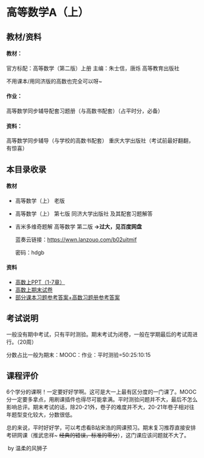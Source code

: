 # 高等数学A（上）

## 教材/资料

#### 教材：

官方标配：高等数学（第二版）上册			主编：朱士信，唐烁 		高等教育出版社

不用课本/用同济版的高数也完全可以呀~

#### 作业：

高等数学同步辅导配套习题册（与高数书配套）（占平时分，必备）

#### 资料：

高等数学同步辅导（与学校的高数书配套） 重庆大学出版社（考试前最好翻翻，有惊喜）



## 本目录收录

#### 教材

- 高等数学（上） 老版

- 高等数学（上） 第七版 同济大学出版社 及其配套习题解答

- 吉米多维奇题解 高等数学 第二版 **->过大，见百度网盘**

  蓝奏云链接：https://wwn.lanzouo.com/b02uitmif

  密码：hdgb

#### 资料

- [高数上PPT（1-7章）](大学学习/比赛/README.md)
- [高数上期末试卷](大学学习/比赛/README.md)
- [部分课本习题参考答案+高数习题册参考答案](大学学习/比赛/README.md)



## 考试说明

一般没有期中考试，只有平时测验。期末考试为闭卷，一般在学期最后的考试周进行。（20周）

分数占比一般为期末：MOOC：作业：平时测验=50:25:10:15





## 课程评价

​		6个学分的课啊！一定要好好学啊。这可是大一上最有区分度的一门课了。MOOC分一定要多拿点，用刷课插件也得尽可能拿满。平时测验问题并不大，最后不怎么影响总评。期末考试的话，除20-21外，卷子的难度并不大，20-21年卷子相对往年题型变化较大，分数很低。

​		总的来说，平时好好学，可以考虑看B站宋浩的网课预习。期末复习推荐直接安排考研网课（推武忠祥~ ~~经典的错误，标准的零分~~），这门课应该问题就不大了。

​																																							by 温柔的风狮子
